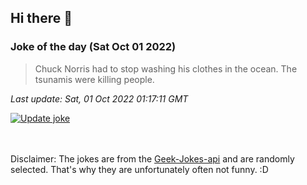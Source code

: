 ## Hi there 👋

### Joke of the day (Sat Oct 01 2022)
<!-- joke -->
>Chuck Norris had to stop washing his clothes in the ocean. The tsunamis were killing people.
<!-- /joke -->

*Last update: Sat, 01 Oct 2022 01:17:11 GMT*

[![Update joke](https://github.com/nclskfm/nclskfm/actions/workflows/joke.yml/badge.svg)](https://github.com/nclskfm/nclskfm/actions/workflows/joke.yml)

<br><br>
Disclaimer: The jokes are from the [Geek-Jokes-api](https://github.com/sameerkumar18/geek-joke-api) and are randomly selected. That's why they are unfortunately often not funny. :D
